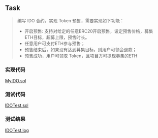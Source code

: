 ## Task

>编写 IDO 合约，实现 Token 预售，需要实现如下功能：
>- 开启预售: 支持对给定的任意ERC20开启预售，设定预售价格，募集ETH目标，超募上限，预售时长。
>- 任意用户可支付ETH参与预售；
>- 预售结束后，如果没有达到募集目标，则用户可领会退款；
>- 预售成功，用户可领取 Token，且项目方可提现募集的ETH

### 实现代码
[MyIDO.sol](../src/MyIDO.sol)


### 测试代码
[IDOTest.sol](../test/IDOTest.sol)

### 测试结果
[IDOTest.log](../test/logs/IDOTest.log)